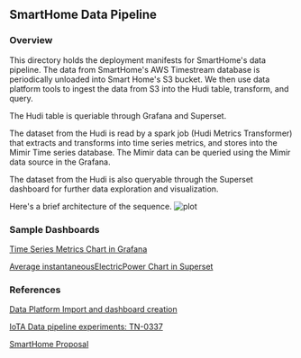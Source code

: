 ## SmartHome Data Pipeline

### Overview
This directory holds the deployment manifests for SmartHome's data pipeline. The data from SmartHome's AWS Timestream database is periodically unloaded into Smart Home's S3 bucket. We then use data platform tools to ingest the data from S3 into the Hudi table, transform, and query. 

The Hudi table is queriable through Grafana and Superset.

The dataset from the Hudi is read by a spark job (Hudi Metrics Transformer) that extracts and transforms into time series metrics, and stores into the Mimir Time series database. The Mimir data can be queried using the Mimir data source in the Grafana.

The dataset from the Hudi is also queryable through the Superset dashboard for further data exploration and visualization.

Here's a brief architecture of the sequence.
![plot](./docs/Smart-Home-Flow.png)

### Sample Dashboards
[Time Series Metrics Chart in Grafana](https://observability.cityos-dev.woven-planet.tech/grafana/d/2407efc0c6e0d9b52d72454385b9ba38e3abd256/fss-smarthome-sample-dashboard?orgId=1)

[Average instantaneousElectricPower Chart in Superset](https://superset.cityos-dev.woven-planet.tech/explore/?form_data_key=TZ6S2foz2hT71Fl4VrqOSyvINQfzUID7-Y8VKn6iluSJHzliUXqORIA3EM_YHhdI&slice_id=4)

### References
[Data Platform Import and dashboard creation](https://developer.woven-city.toyota/docs/default/Component/data-platform/05_import_and_db/)

[IoTA Data pipeline experiments: TN-0337](https://docs.google.com/document/d/1-YSg8QOsP5pkDsG17Xg7NAJtdxjxcRlvDKVN9l3Hfzc/edit#heading=h.5qm13wuvtiz9)

[SmartHome Proposal](https://docs.google.com/document/d/1q1PEthsAZFsvQQImr73po3noYcYT0R1-mnx0vNHaHzM/edit#heading=h.ijhpemmrl606)
